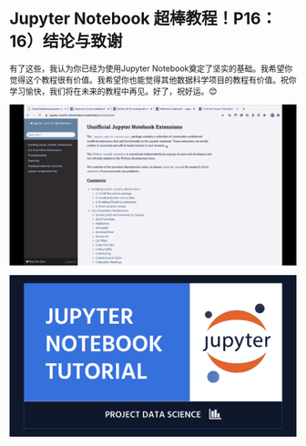 # Jupyter Notebook 超棒教程！P16：16）结论与致谢 

有了这些，我认为你已经为使用Jupyter Notebook奠定了坚实的基础。我希望你觉得这个教程很有价值。我希望你也能觉得其他数据科学项目的教程有价值。祝你学习愉快，我们将在未来的教程中再见。好了，祝好运。😊

![](img/7278cf1f8d5d97de73f26e6cff4c3627_1.png)

![](img/7278cf1f8d5d97de73f26e6cff4c3627_2.png)
